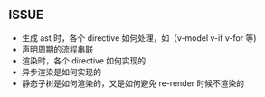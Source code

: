 
## ISSUE

- 生成 ast 时，各个 directive 如何处理，如（v-model v-if v-for 等)
- 声明周期的流程串联
- 渲染时，各个 directive 如何实现的
- 异步渲染是如何实现的
- 静态子树是如何渲染的，又是如何避免 re-render 时候不渲染的

